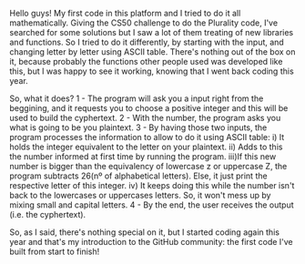 Hello guys!
My first code in this platform and I tried to do it all mathematically.
Giving the CS50 challenge to do the Plurality code, I've searched for some solutions but I saw a lot of them treating of new libraries and functions.
So I tried to do it differently, by starting with the input, and changing letter by letter using ASCII table.
There's nothing out of the box on it, because probably the functions other people used was developed like this, but I was happy to see it working, knowing that I went back coding this year.

So, what it does?
1 - The program will ask you a input right from the beggining, and it requests you to choose a positive integer and this will be used to build the cyphertext.
2 - With the number, the program asks you what is going to be you plaintext.
3 - By having those two inputs, the program processes the information to allow to do it using ASCII table:
i) It holds the integer equivalent to the letter on your plaintext.
ii) Adds to this the number informed at first time by running the program.
iii)If this new number is bigger than the equivalency of lowercase z or uppercase Z, the program subtracts 26(nº of alphabetical letters). Else, it just print the respective letter of this integer.
iv) It keeps doing this while the number isn't back to the lowercases or uppercases letters. So, it won't mess up by mixing small and capital letters.
4 - By the end, the user receives the output (i.e. the cyphertext).

So, as I said, there's nothing special on it, but I started coding again this year and that's my introduction to the GitHub community: the first code I've built from start to finish!

